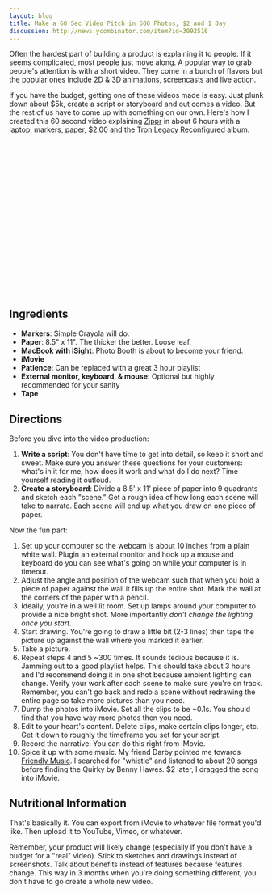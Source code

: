 ```yaml
---
layout: blog
title: Make a 60 Sec Video Pitch in 500 Photos, $2 and 1 Day
discussion: http://news.ycombinator.com/item?id=3092516
---
```


Often the hardest part of building a product is explaining it to people. If it seems complicated, most people just move along. A popular way to grab people's attention is with a short video. They come in a bunch of flavors but the popular ones include 2D & 3D animations, screencasts and live action.

If you have the budget, getting one of these videos made is easy. Just plunk down about $5k, create a script or storyboard and out comes a video. But the rest of us have to come up with something on our own. Here's how I created this 60 second video explaining [Zippr][2] in about 6 hours with a laptop, markers, paper, $2.00 and the [Tron Legacy Reconfigured][3] album.

<object width="400" height="300"><param name="allowfullscreen" value="true" /><param name="allowscriptaccess" value="always" /><param name="movie" value="http://vimeo.com/moogaloop.swf?clip_id=26607863&amp;server=vimeo.com&amp;show_title=0&amp;show_byline=0&amp;show_portrait=0&amp;color=00adef&amp;fullscreen=1&amp;autoplay=0&amp;loop=0" /><embed src="http://vimeo.com/moogaloop.swf?clip_id=26607863&amp;server=vimeo.com&amp;show_title=0&amp;show_byline=0&amp;show_portrait=0&amp;color=00adef&amp;fullscreen=1&amp;autoplay=0&amp;loop=0" type="application/x-shockwave-flash" allowfullscreen="true" allowscriptaccess="always" width="400" height="300"></embed></object>

## Ingredients

* **Markers**: Simple Crayola will do.
* **Paper**: 8.5" x 11". The thicker the better. Loose leaf.
* **MacBook with iSight**: Photo Booth is about to become your friend.
* **iMovie**
* **Patience**: Can be replaced with a great 3 hour playlist
* **External monitor, keyboard, & mouse**: Optional but highly recommended for your sanity
* **Tape**

## Directions

Before you dive into the video production:

1. **Write a script**: You don't have time to get into detail, so keep it short and sweet. Make sure you answer these questions for your customers: what's in it for me, how does it work and what do I do next? Time yourself reading it outloud.
2. **Create a storyboard**: Divide a 8.5' x 11' piece of paper into 9 quadrants and sketch each "scene." Get a rough idea of how long each scene will take to narrate. Each scene will end up what you draw on one piece of paper.

Now the fun part:

1. Set up your computer so the webcam is about 10 inches from a plain white wall. Plugin an external monitor and hook up a mouse and keyboard do you can see what's going on while your computer is in timeout.
2. Adjust the angle and position of the webcam such that when you hold a piece of paper against the wall it fills up the entire shot. Mark the wall at the corners of the paper with a pencil.
3. Ideally, you're in a well lit room. Set up lamps around your computer to provide a nice bright shot. More importantly *don't change the lighting once you start*.
4. Start drawing. You're going to draw a little bit (2-3 lines) then tape the picture up against the wall where you marked it earlier.
5. Take a picture.
6. Repeat steps 4 and 5 ~300 times. It sounds tedious because it is. Jamming out to a good playlist helps. This should take about 3 hours and I'd recommend doing it in one shot because ambient lighting can change. Verify your work after each scene to make sure you're on track. Remember, you can't go back and redo a scene without redrawing the entire page so take more pictures than you need.
7. Dump the photos into iMovie. Set all the clips to be ~0.1s. You should find that you have way more photos then you need.
8. Edit to your heart's content. Delete clips, make certain clips longer, etc. Get it down to roughly the timeframe you set for your script.
9. Record the narrative. You can do this right from iMovie.
10. Spice it up with some music. My friend Darby pointed me towards [Friendly Music][1]. I searched for "whistle" and listened to about 20 songs before finding the Quirky by Benny Hawes. $2 later, I dragged the song into iMovie.

## Nutritional Information

That's basically it. You can export from iMovie to whatever file format you'd like. Then upload it to YouTube, Vimeo, or whatever.

Remember, your product will likely change (especially if you don't have a budget for a "real" video). Stick to sketches and drawings instead of screenshots. Talk about benefits instead of features because features change. This way in 3 months when you're doing something different, you don't have to go create a whole new video.

[1]: http://friendlymusic.com/
[2]: http://thezippr.com/
[3]: http://grooveshark.com/#/album/Tron+Legacy+Reconfigured/5892109
